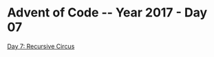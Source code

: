 # Advent of Code -- Year 2017 - Day 07

[Day 7: Recursive Circus](https://adventofcode.com/2017/day/7)
